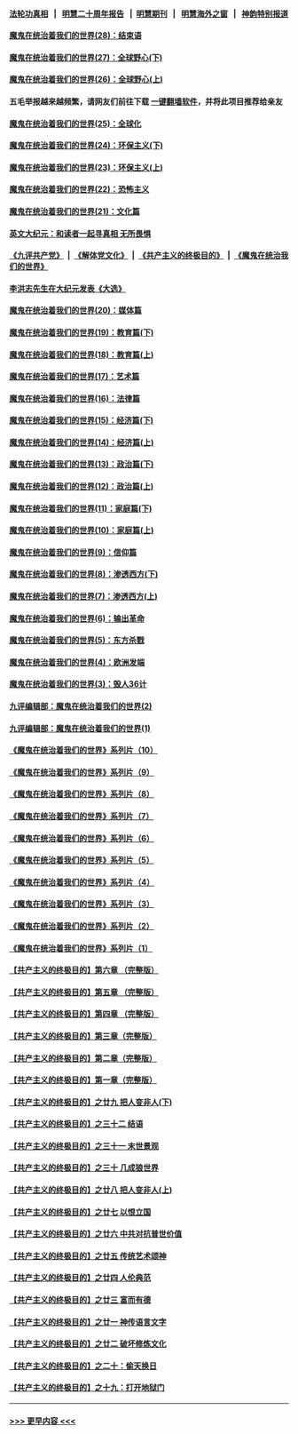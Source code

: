 #### [法轮功真相](https://github.com/gfw-breaker/truth/blob/master/README.md?t=0) &nbsp;&nbsp;|&nbsp;&nbsp; [明慧二十周年报告](https://github.com/gfw-breaker/mh-reports/blob/master/README.md?t=0) &nbsp;&nbsp;|&nbsp;&nbsp;[明慧期刊](https://github.com/gfw-breaker/mh-qikan) &nbsp;&nbsp;|&nbsp;&nbsp; [明慧海外之窗](https://github.com/gfw-breaker/mh-news/blob/master/README.md?t=0) &nbsp;&nbsp;|&nbsp;&nbsp; [神韵特别报道](https://github.com/gfw-breaker/mh-news/blob/master/shenyun.md?t=0)
#### [魔鬼在统治着我们的世界(28)：结束语](../pages/nsc422/n10936246.md?t=06290101) 
#### [魔鬼在统治着我们的世界(27)：全球野心(下)](../pages/nsc422/n10928319.md?t=06290101) 
#### [魔鬼在统治着我们的世界(26)：全球野心(上)](../pages/nsc422/n10900318.md?t=06290101) 
#### 五毛举报越来越频繁，请网友们前往下载 [一键翻墙软件](https://github.com/gfw-breaker/ssr-accounts)，并将此项目推荐给亲友
#### [魔鬼在统治着我们的世界(25)：全球化](../pages/nsc422/n10788205.md?t=06290101) 
#### [魔鬼在统治着我们的世界(24)：环保主义(下)](../pages/nsc422/n10695307.md?t=06290101) 
#### [魔鬼在统治着我们的世界(23)：环保主义(上)](../pages/nsc422/n10688613.md?t=06290101) 
#### [魔鬼在统治着我们的世界(22)：恐怖主义](../pages/nsc422/n10614727.md?t=06290101) 
#### [魔鬼在统治着我们的世界(21)：文化篇](../pages/nsc422/n10597706.md?t=06290101) 
#### [英文大纪元：和读者一起寻真相 无所畏惧](../pages/nsc422/n12542027.md?t=06290101) 
#### [《九评共产党》](https://github.com/begood0513/9ping.md/blob/master/README.md) &nbsp;|&nbsp; [《解体党文化》](../../../../jtdwh.md/blob/master/README.md)  &nbsp;|&nbsp; [《共产主义的终极目的》](../../../../gczydzjmd.md/blob/master/README.md) &nbsp;|&nbsp; [《魔鬼在统治我们的世界》](../../../../mgztzwmdsj.md/blob/master/README.md) 
#### [李洪志先生在大纪元发表《大选》](../pages/nsc422/n12534746.md?t=06290101) 
#### [魔鬼在统治着我们的世界(20)：媒体篇](../pages/nsc422/n10586579.md?t=06290101) 
#### [魔鬼在统治着我们的世界(19)：教育篇(下)](../pages/nsc422/n10564808.md?t=06290101) 
#### [魔鬼在统治着我们的世界(18)：教育篇(上)](../pages/nsc422/n10526970.md?t=06290101) 
#### [魔鬼在统治着我们的世界(17)：艺术篇](../pages/nsc422/n10499093.md?t=06290101) 
#### [魔鬼在统治着我们的世界(16)：法律篇](../pages/nsc422/n10485969.md?t=06290101) 
#### [魔鬼在统治着我们的世界(15)：经济篇(下)](../pages/nsc422/n10469975.md?t=06290101) 
#### [魔鬼在统治着我们的世界(14)：经济篇(上)](../pages/nsc422/n10457370.md?t=06290101) 
#### [魔鬼在统治着我们的世界(13)：政治篇(下)](../pages/nsc422/n10448270.md?t=06290101) 
#### [魔鬼在统治着我们的世界(12)：政治篇(上)](../pages/nsc422/n10444576.md?t=06290101) 
#### [魔鬼在统治着我们的世界(11)：家庭篇(下)](../pages/nsc422/n10440961.md?t=06290101) 
#### [魔鬼在统治着我们的世界(10)：家庭篇(上)](../pages/nsc422/n10435448.md?t=06290101) 
#### [魔鬼在统治着我们的世界(9)：信仰篇](../pages/nsc422/n10432159.md?t=06290101) 
#### [魔鬼在统治着我们的世界(8)：渗透西方(下)](../pages/nsc422/n10429603.md?t=06290101) 
#### [魔鬼在统治着我们的世界(7)：渗透西方(上)](../pages/nsc422/n10426013.md?t=06290101) 
#### [魔鬼在统治着我们的世界(6)：输出革命](../pages/nsc422/n10421536.md?t=06290101) 
#### [魔鬼在统治着我们的世界(5)：东方杀戮](../pages/nsc422/n10417707.md?t=06290101) 
#### [魔鬼在统治着我们的世界(4)：欧洲发端](../pages/nsc422/n10414890.md?t=06290101) 
#### [魔鬼在统治着我们的世界(3)：毁人36计](../pages/nsc422/n10411583.md?t=06290101) 
#### [九评编辑部：魔鬼在统治着我们的世界(2)](../pages/nsc422/n10410036.md?t=06290101) 
#### [九评编辑部：魔鬼在统治着我们的世界(1)](../pages/nsc422/n10406825.md?t=06290101) 
#### [《魔鬼在统治着我们的世界》系列片（10）](../pages/nsc422/n12292670.md?t=06290101) 
#### [《魔鬼在统治着我们的世界》系列片（9）](../pages/nsc422/n12290859.md?t=06290101) 
#### [《魔鬼在统治着我们的世界》系列片（8）](../pages/nsc422/n12287445.md?t=06290101) 
#### [《魔鬼在统治着我们的世界》系列片（7）](../pages/nsc422/n12283425.md?t=06290101) 
#### [《魔鬼在统治着我们的世界》系列片（6）](../pages/nsc422/n12282314.md?t=06290101) 
#### [《魔鬼在统治着我们的世界》系列片（5）](../pages/nsc422/n12281419.md?t=06290101) 
#### [《魔鬼在统治着我们的世界》系列片（4）](../pages/nsc422/n12274024.md?t=06290101) 
#### [《魔鬼在统治着我们的世界》系列片（3）](../pages/nsc422/n12271322.md?t=06290101) 
#### [《魔鬼在统治着我们的世界》系列片（2）](../pages/nsc422/n12269049.md?t=06290101) 
#### [《魔鬼在统治着我们的世界》系列片（1）](../pages/nsc422/n12267575.md?t=06290101) 
#### [【共产主义的终极目的】第六章 （完整版）](../pages/nsc422/n11428913.md?t=06290101) 
#### [【共产主义的终极目的】第五章 （完整版）](../pages/nsc422/n11428912.md?t=06290101) 
#### [【共产主义的终极目的】第四章 （完整版）](../pages/nsc422/n11428907.md?t=06290101) 
#### [【共产主义的终极目的】第三章（完整版）](../pages/nsc422/n11428848.md?t=06290101) 
#### [【共产主义的终极目的】第二章（完整版）](../pages/nsc422/n11428831.md?t=06290101) 
#### [【共产主义的终极目的】第一章（完整版）](../pages/nsc422/n11417651.md?t=06290101) 
#### [【共产主义的终极目的】之廿九 把人变非人(下)](../pages/nsc422/n11344140.md?t=06290101) 
#### [【共产主义的终极目的】之三十二 结语](../pages/nsc422/n11360535.md?t=06290101) 
#### [【共产主义的终极目的】之三十一 末世景观](../pages/nsc422/n11351129.md?t=06290101) 
#### [【共产主义的终极目的】之三十 几成狼世界](../pages/nsc422/n11348280.md?t=06290101) 
#### [【共产主义的终极目的】之廿八 把人变非人(上)](../pages/nsc422/n11340492.md?t=06290101) 
#### [【共产主义的终极目的】之廿七 以恨立国](../pages/nsc422/n11336944.md?t=06290101) 
#### [【共产主义的终极目的】之廿六 中共对抗普世价值](../pages/nsc422/n11324785.md?t=06290101) 
#### [【共产主义的终极目的】之廿五 传统艺术颂神](../pages/nsc422/n11296396.md?t=06290101) 
#### [【共产主义的终极目的】之廿四 人伦典范](../pages/nsc422/n11296397.md?t=06290101) 
#### [【共产主义的终极目的】之廿三 富而有德](../pages/nsc422/n11283598.md?t=06290101) 
#### [【共产主义的终极目的】之廿一 神传语言文字](../pages/nsc422/n11263265.md?t=06290101) 
#### [【共产主义的终极目的】之廿二 破坏修炼文化](../pages/nsc422/n11245728.md?t=06290101) 
#### [【共产主义的终极目的】之二十：偷天换日](../pages/nsc422/n11238846.md?t=06290101) 
#### [【共产主义的终极目的】之十九：打开地狱门](../pages/nsc422/n11206376.md?t=06290101) 

----
#### [ >>> 更早内容 <<< ](../indexes/nsc422-earlier.md)
